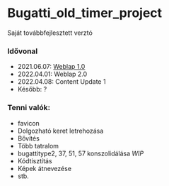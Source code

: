 # Bugatti_old_timer_project
Saját továbbfejlesztett verztó

### Idővonal
  - 2021.06.07: [Weblap 1.0](https://github.com/Petint/Bugatti_old_timer_project/releases/tag/1.0)
  - 2022.04.01: Weblap 2.0
  - 2022.04.08: Content Update 1
  - Később: ?
 
 ### Tenni valók:
  - favicon
  - Dolgozható keret letrehozása
  - Bővítés
  - Több tatralom
  - bugattitype2, 37, 51, 57 konszolidálása _WIP_
  - Kódtisztítás
  - Képek átnevezése
  - stb.
